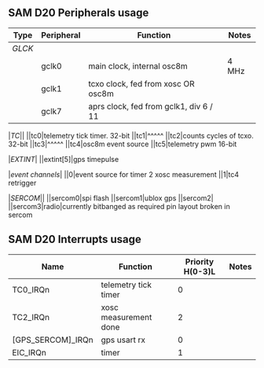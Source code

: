 ## SAM D20 Peripherals usage

| Type | Peripheral | Function | Notes
| --- | --- | --- | ---
|*GLCK*|
||gclk0|main clock, internal osc8m|4 MHz
||gclk1|tcxo clock, fed from xosc OR osc8m
||gclk7|aprs clock, fed from gclk1, div 6 / 11

|*TC*||
||tc0|telemetry tick timer. 32-bit
||tc1|^^^^^
||tc2|counts cycles of tcxo. 32-bit
||tc3|^^^^^
||tc4|osc8m event source
||tc5|telemetry pwm 16-bit

|*EXTINT*|
||extint[5]|gps timepulse

|*event channels*|
||0|event source for timer 2 xosc measurement
||1|tc4 retrigger

|*SERCOM*||
||sercom0|spi flash
||sercom1|ublox gps
||sercom2|
||sercom3|radio|currently bitbanged as required pin layout broken in sercom

## SAM D20 Interrupts usage

| Name | Function | Priority H(0-3)L | Notes
| --- | --- | --- | ---
|TC0_IRQn|telemetry tick timer|0
|TC2_IRQn|xosc measurement done|2
|[GPS_SERCOM]_IRQn|gps usart rx|0
|EIC_IRQn|timer|1
